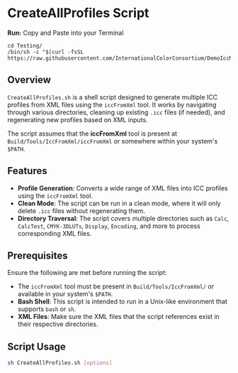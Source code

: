 # CreateAllProfiles Script
**Run:** Copy and Paste into your Terminal

```
cd Testing/
/bin/sh -c "$(curl -fsSL https://raw.githubusercontent.com/InternationalColorConsortium/DemoIccMAX/refs/heads/master/contrib/UnitTest/CreateAllProfiles.sh)"
```

## Overview

`CreateAllProfiles.sh` is a shell script designed to generate multiple ICC profiles from XML files using the `iccFromXml` tool. It works by navigating through various directories, cleaning up existing `.icc` files (if needed), and regenerating new profiles based on XML inputs.

The script assumes that the **iccFromXml** tool is present at `Build/Tools/IccFromXml/iccFromXml` or somewhere within your system's `$PATH`.

## Features

- **Profile Generation**: Converts a wide range of XML files into ICC profiles using the `iccFromXml` tool.
- **Clean Mode**: The script can be run in a clean mode, where it will only delete `.icc` files without regenerating them.
- **Directory Traversal**: The script covers multiple directories such as `Calc`, `CalcTest`, `CMYK-3DLUTs`, `Display`, `Encoding`, and more to process corresponding XML files.

## Prerequisites

Ensure the following are met before running the script:

- The `iccFromXml` tool must be present in `Build/Tools/IccFromXml/` or available in your system's `$PATH`.
- **Bash Shell**: This script is intended to run in a Unix-like environment that supports `bash` or `sh`.
- **XML Files**: Make sure the XML files that the script references exist in their respective directories.
  
## Script Usage

```bash
sh CreateAllProfiles.sh [options]
